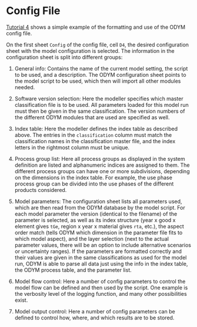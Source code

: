 # Config File

[Tutorial 4](../tutorials/tutorial_4.ipynb) shows a simple example of the formatting and use of the ODYM config file.

On the first sheet `Config` of the config file, cell `D4`, the desired configuration sheet with the model configuration is selected. The information in the configuration sheet is split into different groups:

1)	General info: 
Contains the name of the current model setting, the script to be used, and a description. The ODYM configuration sheet points to the model script to be used, which then will import all other modules needed.

2)	Software version selection:
Here the modeller specifies which master classification file is to be used. All parameters loaded for this model run must then be given in the same classification. The version numbers of the different ODYM modules that are used are specified as well.

3)	Index table:
Here the modeller defines the index table as described above. The entries in the `classification` column must match the classification names in the classification master file, and the index letters in the rightmost column must be unique.

4)	Process group list:
Here all process groups as displayed in the system definition are listed and alphanumeric indices are assigned to them. The different process groups can have one or more subdivisions, depending on the dimensions in the index table. For example, the use phase process group can be divided into the use phases of the different products considered.

5)	Model parameters:
The configuration sheet lists all parameters used, which are then read from the ODYM database by the model script. For each model parameter the version (identical to the filename) of the parameter is selected, as well as its index structure (year x good x element gives `tGe`, region x year x material gives `rta`, etc.), the aspect order match (tells ODYM which dimension in the parameter file fits to which model aspect), and the layer selection (next to the actual parameter values, there will be an option to include alternative scenarios or uncertainty ranges).
If the parameters are formatted correctly and their values are given in the same classifications as used for the model run, ODYM is able to parse all data just using the info in the index table, the ODYM process table, and the parameter list.

6)	Model flow control:
Here a number of config parameters to control the model flow can be defined and then used by the script. One example is the verbosity level of the logging function, and many other possibilities exist.

7)	Model output control:
Here a number of config parameters can be defined to control how, where, and which results are to be stored. 